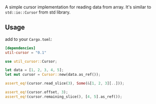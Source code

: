 A simple cursor implementation for reading data from array.
It's similar to `std::io::Cursor` from std library.

## Usage

add to your `Cargo.toml`:

```toml
[dependencies]
util-cursor = "0.1"
```

```rust
use util_cursor::Cursor;

let data = [1, 2, 3, 4, 5];
let mut cursor = Cursor::new(data.as_ref());

assert_eq!(cursor.read_slice(3), Some(&[1, 2, 3][..]));

assert_eq!(cursor.offset, 3);
assert_eq!(cursor.remaining_slice(), [4, 5].as_ref());
```